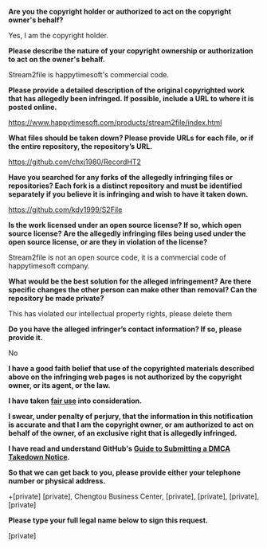 **Are you the copyright holder or authorized to act on the copyright owner's behalf?**

Yes, I am the copyright holder.

**Please describe the nature of your copyright ownership or authorization to act on the owner's behalf.**

Stream2file is happytimesoft's commercial code.

**Please provide a detailed description of the original copyrighted work that has allegedly been infringed. If possible, include a URL to where it is posted online.**

https://www.happytimesoft.com/products/stream2file/index.html

**What files should be taken down? Please provide URLs for each file, or if the entire repository, the repository’s URL.**

https://github.com/chxj1980/RecordHT2

**Have you searched for any forks of the allegedly infringing files or repositories? Each fork is a distinct repository and must be identified separately if you believe it is infringing and wish to have it taken down.**

https://github.com/kdy1999/S2File

**Is the work licensed under an open source license? If so, which open source license? Are the allegedly infringing files being used under the open source license, or are they in violation of the license?**

Stream2file is not an open source code, it is a commercial code of happytimesoft company.

**What would be the best solution for the alleged infringement? Are there specific changes the other person can make other than removal? Can the repository be made private?**

This has violated our intellectual property rights, please delete them

**Do you have the alleged infringer’s contact information? If so, please provide it.**

No

**I have a good faith belief that use of the copyrighted materials described above on the infringing web pages is not authorized by the copyright owner, or its agent, or the law.**

**I have taken <a href="https://www.lumendatabase.org/topics/22">fair use</a> into consideration.**

**I swear, under penalty of perjury, that the information in this notification is accurate and that I am the copyright owner, or am authorized to act on behalf of the owner, of an exclusive right that is allegedly infringed.**

**I have read and understand GitHub's <a href="https://docs.github.com/articles/guide-to-submitting-a-dmca-takedown-notice/">Guide to Submitting a DMCA Takedown Notice</a>.**

**So that we can get back to you, please provide either your telephone number or physical address.**

+[private]
[private], Chengtou Business Center, [private], [private], [private], [private]  

**Please type your full legal name below to sign this request.**

[private]
